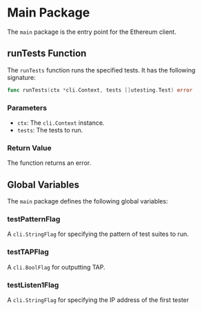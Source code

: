# Main Package

The `main` package is the entry point for the Ethereum client.

## runTests Function

The `runTests` function runs the specified tests. It has the following signature:

```go
func runTests(ctx *cli.Context, tests []utesting.Test) error
```

### Parameters

- `ctx`: The `cli.Context` instance.
- `tests`: The tests to run.

### Return Value

The function returns an error.

## Global Variables

The `main` package defines the following global variables:

### testPatternFlag

A `cli.StringFlag` for specifying the pattern of test suites to run.

### testTAPFlag

A `cli.BoolFlag` for outputting TAP.

### testListen1Flag

A `cli.StringFlag` for specifying the IP address of the first tester